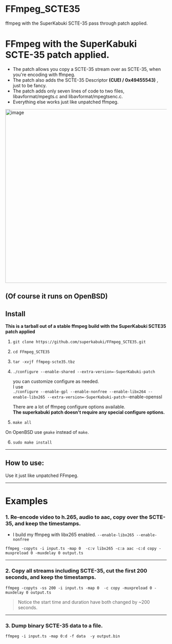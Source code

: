 # FFmpeg_SCTE35
ffmpeg with the SuperKabuki SCTE-35 pass through patch applied.
# FFmpeg with the SuperKabuki SCTE-35 patch applied.


* The patch  allows you copy a SCTE-35 stream over as SCTE-35, when you're encoding with ffmpeg.
* The patch also adds the SCTE-35 Descriptor __(CUEI / 0x49455543)__ , just to be fancy.
* The patch adds only seven lines of code to two files, libavformat/mpegts.c and libavformat/mpegtsenc.c.
* Everything else works just like unpatched ffmpeg.


<img width="1068" height="541" alt="image" src="https://github.com/user-attachments/assets/6554cc61-18c5-4ece-8829-09c6d8f0980f" />

__(Of course it runs on OpenBSD)__
---


## Install  


__This is a tarball out of a stable ffmpeg build with the SuperKabuki SCTE35 patch applied__


1.    `git clone https://github.com/superkabuki/FFmpeg_SCTE35.git`

2.    `cd FFmpeg_SCTE35`
3.     tar -xvjf ffmpeg-scte35.tbz


4.    `./configure --enable-shared --extra-version=-SuperKabuki-patch` 
 
      you can customize configure as needed. <br>
      I use <br>`./configure --enable-gpl --enable-nonfree --enable-libx264 --enable-libx265 --extra-version=-SuperKabuki-patch`--enable-openssl

      There are a lot of ffmpeg configure options available. <br>
      __The superkabuki patch doesn't require any special configure options.__
        

5.    `make all` 

  On OpenBSD use `gmake` instead of `make`.

6.    `sudo make install` 



 
---

## How to use:

Use it just like unpatched FFmpeg.

---

# Examples

### 1.  Re-encode video to h.265, audio to aac, copy over the SCTE-35, and keep the timestamps.

* I build my ffmpeg with libx265 enabled. `--enable-libx265 --enable-nonfree`
```smalltalk
ffmpeg -copyts -i input.ts -map 0  -c:v libx265 -c:a aac -c:d copy -muxpreload 0 -muxdelay 0 output.ts
```

---


### 2. Copy all streams including SCTE-35, cut the first 200 seconds, and keep the timestamps.


```smalltalk
ffmpeg -copyts -ss 200 -i input.ts -map 0  -c copy -muxpreload 0 -muxdelay 0 output.ts
```

> Notice the start time and duration have both changed by ~200 seconds.

---

### 3. Dump binary SCTE-35 data to a file.
```smalltalk
ffmpeg -i input.ts -map 0:d -f data  -y output.bin
```
